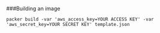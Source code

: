 ###Building an image

`packer build -var 'aws_access_key=YOUR ACCESS KEY' -var 'aws_secret_key=YOUR SECRET KEY' template.json`
